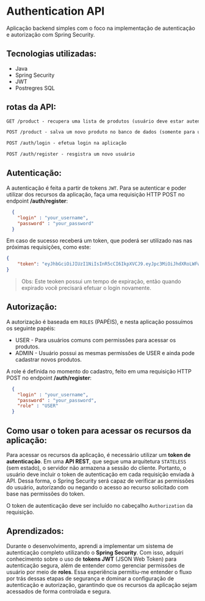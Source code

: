 # Authentication API

Aplicação backend simples com o foco na implementação de autenticação e autorização com Spring Security.

## Tecnologias utilizadas:

- Java
- Spring Security
- JWT
- Postregres SQL

## rotas da API:

```markdown
GET /product - recupera uma lista de produtos (usuário deve estar autenticado)

POST /product - salva um novo produto no banco de dados (somente para usuário ADMIN)

POST /auth/login - efetua login na aplicação

POST /auth/register - resgistra um novo usuário
```

## Autenticação:

A autenticação é feita a partir de tokens `JWT`. 
Para se autenticar e poder utilizar dos recursos da aplicação, faça uma requisição HTTP POST no endpoint __/auth/register__:

```json
  {
  	"login" : "your_username",
  	"password" : "your_password"
  }
```

Em caso de sucesso receberá um token, que poderá ser utilizado nas nas próximas requisições, como este:

```json
{
	"token": "eyJhbGciOiJIUzI1NiIsInR5cCI6IkpXVCJ9.eyJpc3MiOiJhdXRoLWFwaSIsInN1YiI6InVzZXIyIiwiZXhwIjoxNzMxOTQ2NDc3fQ.fA_pfETMW3eSWeiEUPn-E3N5LEkW-P65T7YCH1qgi5U"
}
```

> Obs: Este teoken possui um tempo de expiração, então quando expirado você precisará efetuar o login novamente.

## Autorização:

A autorização é baseada em `ROLES` (PAPÉIS), e nesta aplicação possuímos os seguinte papéis:

- USER - Para usuários comuns com permissões para acessar os produtos.
- ADMIN - Usuário possui as mesmas permissões de USER e ainda pode cadastrar novos produtos.

A role é definida no momento do cadastro, feito em uma requisição HTTP POST no endpoint __/auth/register__:

```json
  {
  	"login" : "your_username",
  	"password" : "your_password",
    "role" : "USER"
  }
```

## Como usar o token para acessar os recursos da aplicação:

Para acessar os recursos da aplicação, é necessário utilizar um __token de autenticação__. Em uma __API REST__, que segue uma arquitetura `STATELESS` (sem estado), 
o servidor não armazena a sessão do cliente. Portanto, o usuário deve incluir o token de autenticação em cada requisição enviada à API. Dessa forma, o Spring 
Security será capaz de verificar as permissões do usuário, autorizando ou negando o acesso ao recurso solicitado com base nas permissões do token.

O token de autenticação deve ser incluído no cabeçalho `Authorization` da requisição.

## Aprendizados:

Durante o desenvolvimento, aprendi a implementar um sistema de autenticação completo utilizando o __Spring Security__. Com isso, adquiri conhecimento sobre o 
uso de __tokens JWT__ (JSON Web Token) para autenticação segura, além de entender como gerenciar permissões de usuário por meio de __roles__. Essa experiência 
permitiu-me entender o fluxo por trás dessas etapas de segurança e dominar a configuração de autenticação e autorização, garantindo que os recursos da aplicação 
sejam acessados de forma controlada e segura.



